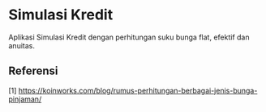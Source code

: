 # Simulasi Kredit
Aplikasi Simulasi Kredit dengan perhitungan suku bunga flat, efektif dan anuitas.

## Referensi
[1] https://koinworks.com/blog/rumus-perhitungan-berbagai-jenis-bunga-pinjaman/
